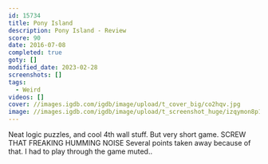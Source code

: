 ```yaml
---
id: 15734
title: Pony Island
description: Pony Island - Review
score: 90
date: 2016-07-08
completed: true
goty: []
modified_date: 2023-02-28
screenshots: []
tags:
  - Weird
videos: []
cover: //images.igdb.com/igdb/image/upload/t_cover_big/co2hqv.jpg
image: //images.igdb.com/igdb/image/upload/t_screenshot_huge/izqymon8p13rnr9rrsyg.jpg
---
```

Neat logic puzzles, and cool 4th wall stuff. But very short game. SCREW THAT FREAKING HUMMING NOISE Several points taken away because of that. I had to play through the game muted..